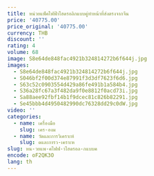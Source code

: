 ```yaml
---
title: หน่วยแพ็คไฟฟ้าไฮดรอลิกแบบคู่ทำหน้าที่ส่งตรงจากจีน
price: '40775.00'
price_original: '40775.00'
currency: THB
discount: ''
rating: 4
volume: 68
image: S8e64de848fac4921b324814272b6f644j.jpg
images:
  - S8e64de848fac4921b324814272b6f644j.jpg
  - S046bf2f00d374e87991f3d3df7623f6d6.jpg
  - S63c52c0903554d429a86fe491b1a584b4.jpg
  - S36a28fc67a3f482da9f0e8812f0acd73i.jpg
  - Sa88aee92fbf14b1f9dcec81c826b82291.jpg
  - Se45bbb4d4950482990dc76328dd29c0dW.jpg
video: ''
categories:
  - name: เครื่องมือ
    slug: เคร-องม
  - name: วัดและการวิเคราะห์
    slug: ดและการว-เคราะห
slug: หน-วยแพ-คไฟฟ-าไฮดรอล-กแบบค
encode: oF2QK3O
lang: th
---
```

  
